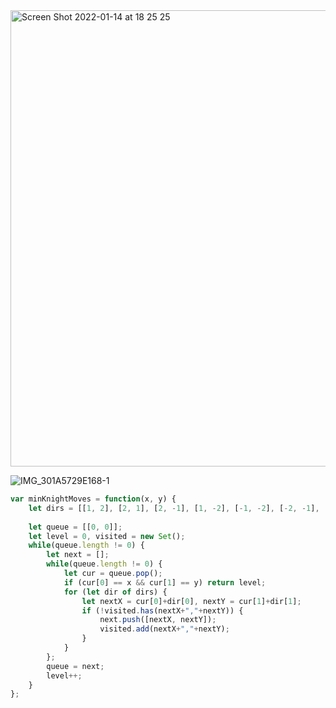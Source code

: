 <img width="730" alt="Screen Shot 2022-01-14 at 18 25 25" src="https://user-images.githubusercontent.com/37787994/149603588-2cafb055-d8bd-4d12-843e-9b8b35eb2dce.png">

![IMG_301A5729E168-1](https://user-images.githubusercontent.com/37787994/149603617-ad4f2f9f-c9da-4098-b987-f996840660dc.jpeg)

```js
var minKnightMoves = function(x, y) {    
    let dirs = [[1, 2], [2, 1], [2, -1], [1, -2], [-1, -2], [-2, -1], [-2, 1], [-1, 2]]; 
    
    let queue = [[0, 0]];
    let level = 0, visited = new Set();
    while(queue.length != 0) {
        let next = [];
        while(queue.length != 0) {
            let cur = queue.pop();
            if (cur[0] == x && cur[1] == y) return level;
            for (let dir of dirs) {
                let nextX = cur[0]+dir[0], nextY = cur[1]+dir[1];
                if (!visited.has(nextX+","+nextY)) {
                    next.push([nextX, nextY]);
                    visited.add(nextX+","+nextY);
                }
            }
        };
        queue = next;
        level++;
    }    
};


```






